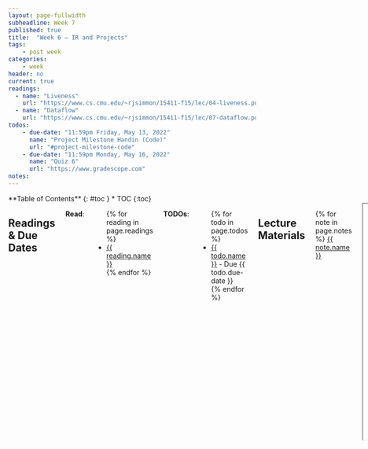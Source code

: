 ```yaml
---
layout: page-fullwidth
subheadline: Week 7
published: true
title:  "Week 6 – IR and Projects"
tags:
    - post week
categories:
    - week
header: no
current: true
readings:
  - name: "Liveness"
    url: "https://www.cs.cmu.edu/~rjsimmon/15411-f15/lec/04-liveness.pdf"
  - name: "Dataflow"
    url: "https://www.cs.cmu.edu/~rjsimmon/15411-f15/lec/07-dataflow.pdf"
todos:
    - due-date: "11:59pm Friday, May 13, 2022"
      name: "Project Milestone Handin (Code)"
      url: "#project-milestone-code"
    - due-date: "11:59pm Monday, May 16, 2022"
      name: "Quiz 6"
      url: "https://www.gradescope.com"
notes:
---
```



<div class="row">
<div class="medium-4 medium-push-8 columns" markdown="1">
<div class="panel radius fixed-toc"  data-options="sticky_on:large" markdown="1">
**Table of Contents**
{: #toc }
*  TOC
{:toc}
</div>
</div><!-- /.medium-4.columns -->

<div class="medium-8 medium-pull-4 columns" markdown="1">

## Readings & Due Dates

**Read**:

<ul>
{% for reading in page.readings %}
<li><a target="_blank" href="{{ reading.url }}">{{ reading.name }}</a></li>
{% endfor %}
</ul>

**TODOs**:

<ul>
{% for todo in page.todos %}
<li><a target="_blank" href="{{ todo.url }}">{{ todo.name }}</a> - Due {{ todo.due-date }}</li>
{% endfor %}
</ul>

## Lecture Materials

{% for note in page.notes %}
<a href="{{ note.url }}">{{ note.name }}</a>
<iframe src="{{ note.url }}/preview" width="640" height="480" allow="autoplay"></iframe>
{% else %}
_Links to podcasts, notes, and code from class will be here after they're created!_
{% endfor %}

## Project Milestone Code

You will submit a _new_ pull request with all of your _code_ for the milestone
you proposed last Friday. (If you're working on ChocoPy, just submit your code
to the Week 2 Milestone submission on Gradescope and don't submit a pull
request).

You might not be able to implement everything you set out to do! That's fine!
It's very difficult to gauge what “a week of work” on a compiler is.

You should have:

- _Some_ progress that is automatically testable
- An updated `design.md` that describes where you were able to get to and
reflects all of your new design decisions you learned about this week as you
tried to implement. Indicate especially what we should run/test to see what you
produced that's most interesting.
- Code that builds and runs when checked out, has passing tests with `npm test`
(including at least some new tests)
- A working REPL and main IDE
- No conflicts with the main `2022` branch (the main default branch)

A few guidelines for avoiding bad merge conflicts:

- Put your tests in their own file
- Don't do large reformats of entire files (check your PR for large whitespace
differences where you may have re-indented, etc)
- Don't rename variables or refactor code unless your code cannot work without
those changes
- Prefer adding new AST/IR forms to changing existing ones (or, if you add
fields, add them as optional `?` fields like `a` is optional), and leaving old
behavior intact

Your milestone tests from Friday are your goal – go for it, ask lots of
questions, and in the following week we'll all be working on merging, doing some
interface updates where we weren't able to avoid conflicts for good reason, and
planning out the next set of tests to pass. To give a sense:

- Week 7 is implementation of first milestones
- Week 8 is merging, cleanup of first milestone, and planning the rest
- Week 9 is implementation of second milestones
- Week 10 is cleanup and final merging

So expect a Friday deadline for each of the next few weeks along these lines.
Emphasize pacing yourself, testing to know where you're at, always having
working code, and making incremental progress.
